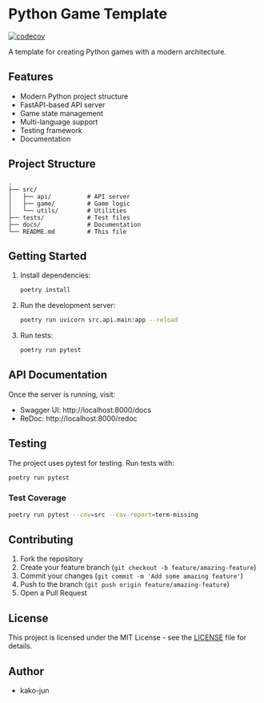 # Python Game Template

[![codecov](https://codecov.io/gh/your-username/python-game-template/branch/main/graph/badge.svg)](https://codecov.io/gh/your-username/python-game-template)

A template for creating Python games with a modern architecture.

## Features

- Modern Python project structure
- FastAPI-based API server
- Game state management
- Multi-language support
- Testing framework
- Documentation

## Project Structure

```
.
├── src/
│   ├── api/          # API server
│   ├── game/         # Game logic
│   └── utils/        # Utilities
├── tests/            # Test files
├── docs/             # Documentation
└── README.md         # This file
```

## Getting Started

1. Install dependencies:
   ```bash
   poetry install
   ```

2. Run the development server:
   ```bash
   poetry run uvicorn src.api.main:app --reload
   ```

3. Run tests:
   ```bash
   poetry run pytest
   ```

## API Documentation

Once the server is running, visit:
- Swagger UI: http://localhost:8000/docs
- ReDoc: http://localhost:8000/redoc

## Testing

The project uses pytest for testing. Run tests with:

```bash
poetry run pytest
```

### Test Coverage

```bash
poetry run pytest --cov=src --cov-report=term-missing
```

## Contributing

1. Fork the repository
2. Create your feature branch (`git checkout -b feature/amazing-feature`)
3. Commit your changes (`git commit -m 'Add some amazing feature'`)
4. Push to the branch (`git push origin feature/amazing-feature`)
5. Open a Pull Request

## License

This project is licensed under the MIT License - see the [LICENSE](LICENSE) file for details.

## Author

- kako-jun